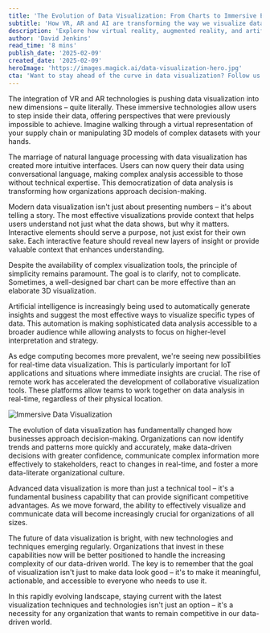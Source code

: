 ```yaml
---
title: 'The Evolution of Data Visualization: From Charts to Immersive Experiences'
subtitle: 'How VR, AR and AI are transforming the way we visualize data'
description: 'Explore how virtual reality, augmented reality, and artificial intelligence are revolutionizing data visualization, creating immersive experiences that allow users to interact with their data in unprecedented ways. Learn about the latest trends and best practices shaping the future of data analysis and business decision-making.'
author: 'David Jenkins'
read_time: '8 mins'
publish_date: '2025-02-09'
created_date: '2025-02-09'
heroImage: 'https://images.magick.ai/data-visualization-hero.jpg'
cta: 'Want to stay ahead of the curve in data visualization? Follow us on LinkedIn for regular updates on the latest trends and technologies shaping the future of data analysis.'
---
```


The integration of VR and AR technologies is pushing data visualization into new dimensions – quite literally. These immersive technologies allow users to step inside their data, offering perspectives that were previously impossible to achieve. Imagine walking through a virtual representation of your supply chain or manipulating 3D models of complex datasets with your hands.

The marriage of natural language processing with data visualization has created more intuitive interfaces. Users can now query their data using conversational language, making complex analysis accessible to those without technical expertise. This democratization of data analysis is transforming how organizations approach decision-making.

Modern data visualization isn't just about presenting numbers – it's about telling a story. The most effective visualizations provide context that helps users understand not just what the data shows, but why it matters. Interactive elements should serve a purpose, not just exist for their own sake. Each interactive feature should reveal new layers of insight or provide valuable context that enhances understanding.

Despite the availability of complex visualization tools, the principle of simplicity remains paramount. The goal is to clarify, not to complicate. Sometimes, a well-designed bar chart can be more effective than an elaborate 3D visualization.

Artificial intelligence is increasingly being used to automatically generate insights and suggest the most effective ways to visualize specific types of data. This automation is making sophisticated data analysis accessible to a broader audience while allowing analysts to focus on higher-level interpretation and strategy.

As edge computing becomes more prevalent, we're seeing new possibilities for real-time data visualization. This is particularly important for IoT applications and situations where immediate insights are crucial. The rise of remote work has accelerated the development of collaborative visualization tools. These platforms allow teams to work together on data analysis in real-time, regardless of their physical location.

![Immersive Data Visualization](https://i.magick.ai/PIXE/1739097006967_magick_img.webp)

The evolution of data visualization has fundamentally changed how businesses approach decision-making. Organizations can now identify trends and patterns more quickly and accurately, make data-driven decisions with greater confidence, communicate complex information more effectively to stakeholders, react to changes in real-time, and foster a more data-literate organizational culture.

Advanced data visualization is more than just a technical tool – it's a fundamental business capability that can provide significant competitive advantages. As we move forward, the ability to effectively visualize and communicate data will become increasingly crucial for organizations of all sizes.

The future of data visualization is bright, with new technologies and techniques emerging regularly. Organizations that invest in these capabilities now will be better positioned to handle the increasing complexity of our data-driven world. The key is to remember that the goal of visualization isn't just to make data look good – it's to make it meaningful, actionable, and accessible to everyone who needs to use it.

In this rapidly evolving landscape, staying current with the latest visualization techniques and technologies isn't just an option – it's a necessity for any organization that wants to remain competitive in our data-driven world.